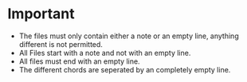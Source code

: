 # Important
- The files must only contain either a note or an empty line, anything different is not permitted.
- All Files start with a note and not with an empty line. 
- All files must end with an empty line.
- The different chords are seperated by an completely empty line.

